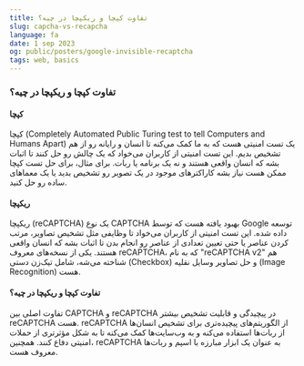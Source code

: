 ```yaml
---
title: تفاوت کپچا و ریکپچا در چیه؟
slug: capcha-vs-recapcha
language: fa
date: 1 sep 2023
og: public/posters/google-invisible-recaptcha
tags: web, basics
---
```


### تفاوت کپچا و ریکپچا در چیه؟

####  کپچا

کپچا (Completely Automated Public Turing test to tell Computers and Humans Apart) یک تست امنیتی هست که به ما کمک می‌کنه تا انسان و رایانه رو از هم تشخیص بدیم. این تست امنیتی از کاربران می‌خواد که یک چالش رو حل کنند تا اثبات بشه که انسان واقعی هستند و نه یک برنامه یا ربات. برای مثال، برای حل تست کپچا ممکن هست نیاز بشه کاراکترهای موجود در یک تصویر رو تشخیص بدید یا یک معماهای ساده رو حل کنید.

####  ریکپچا

ریکپچا (reCAPTCHA) یک نوع CAPTCHA بهبود یافته هست که توسط Google توسعه داده شده. این تست امنیتی از کاربران می‌خواد تا وظایفی مثل تشخیص تصاویر، مرتب کردن عناصر یا حتی تعیین تعدادی از عناصر رو انجام بدن تا اثبات بشه که انسان واقعی هستند. یکی از نسخه‌های معروف reCAPTCHA، که به نام "reCAPTCHA v2" هم شناخته می‌شه، شامل تیک‌زن دستی (Checkbox) و حل تصاویر وسایل نقلیه (Image Recognition) هست.

####  تفاوت کپچا و ریکپچا در چیه؟
تفاوت اصلی بین CAPTCHA و reCAPTCHA در پیچیدگی و قابلیت تشخیص بیشتر reCAPTCHA هست. reCAPTCHA از الگوریتم‌های پیچیده‌تری برای تشخیص انسان‌ها از ربات‌ها استفاده می‌کنه و به وب‌سایت‌ها کمک می‌کنه تا به شکل مؤثر‌تری از حملات امنیتی دفاع کنند. همچنین، reCAPTCHA به عنوان یک ابزار مبارزه با اسپم و ربات‌ها معروف هست.
